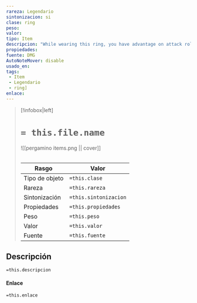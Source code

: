 ```yaml
---
rareza: Legendario
sintonizacion: si
clase: ring
peso: 
valor: 
tipo: Item
descripcion: "While wearing this ring, you have advantage on attack rolls against elementals from the Elemental Plane of Water and they have disadvantage on attack rolls against you. In addition, you have access to properties based on the Elemental Plane of Water.The ring has 5 charges. It regains 1d4 + 1 expended charges daily at dawn. Spells cast from the ring have a save DC of 17.You can expend 2 of the ring&#x27;s charges to cast dominate monster on a water elemental. In addition, you can stand on and walk across liquid surfaces as if they were solid ground. You can also speak and understand Aquan.If you help slay a water elemental while attuned to the ring, you gain access to the following additional properties:You can breathe underwater and have a swimming speed equal to your walking speed.You can cast the following spells from the ring, expending the necessary number of charges: create or destroy water (1 charge), control water (3 charges), ice storm (2 charges), or wall of ice (3 charges)."
propiedades: 
fuente: DMG
AutoNoteMover: disable
usado_en:  
tags: 
 - Item
 - Legendario
 - ring]
enlace: 
---
```


> [!infobox|left]
>  # `= this.file.name`
> ![[pergamino items.png || cover]]
> ######   
> |Rasgo | Valor |
> | --- | --- |
> | Tipo de objeto| `=this.clase`|
>  | Rareza| `=this.rareza`|
> | Sintonización | `=this.sintonizacion` |
> | Propiedades | `=this.propiedades` |
>  | Peso | `=this.peso` |
> | Valor | `=this.valor` |
> | Fuente | `=this.fuente` |


## Descripción
`=this.descripcion`

#### Enlace
`=this.enlace`